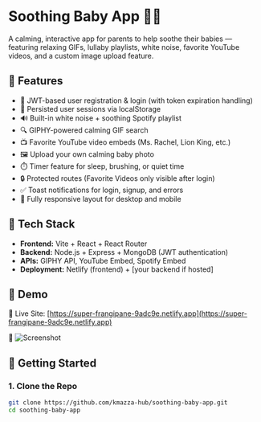 # Soothing Baby App 👶🎵

A calming, interactive app for parents to help soothe their babies — featuring relaxing GIFs, lullaby playlists, white noise, favorite YouTube videos, and a custom image upload feature.

## 🌟 Features

- 🔐 JWT-based user registration & login (with token expiration handling)
- 🔁 Persisted user sessions via localStorage
- 🔊 Built-in white noise + soothing Spotify playlist
- 🔍 GIPHY-powered calming GIF search
- 📺 Favorite YouTube video embeds (Ms. Rachel, Lion King, etc.)
- 🖼️ Upload your own calming baby photo
- ⏱️ Timer feature for sleep, brushing, or quiet time
- 🔒 Protected routes (Favorite Videos only visible after login)
- ✅ Toast notifications for login, signup, and errors
- 🎨 Fully responsive layout for desktop and mobile

## 🚀 Tech Stack

- **Frontend:** Vite + React + React Router
- **Backend:** Node.js + Express + MongoDB (JWT authentication)
- **APIs:** GIPHY API, YouTube Embed, Spotify Embed
- **Deployment:** Netlify (frontend) + [your backend if hosted]

## 🧪 Demo

🔗 Live Site: [https://super-frangipane-9adc9e.netlify.app](https://super-frangipane-9adc9e.netlify.app)

📸 ![Screenshot](./screenshot.png)

## 🧰 Getting Started

### 1. Clone the Repo

```bash
git clone https://github.com/kmazza-hub/soothing-baby-app.git
cd soothing-baby-app
